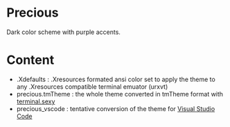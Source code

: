 # Precious
Dark color scheme with purple accents.

# Content

- .Xdefaults : .Xresources formated ansi color set to apply the theme to any .Xresources compatible terminal emuator (urxvt)
- precious.tmTheme : the whole theme converted in tmTheme format with [terminal.sexy](http://terminal.sexy/)
- precious_vscode : tentative conversion of the theme for [Visual Studio Code](https://code.visualstudio.com/)
